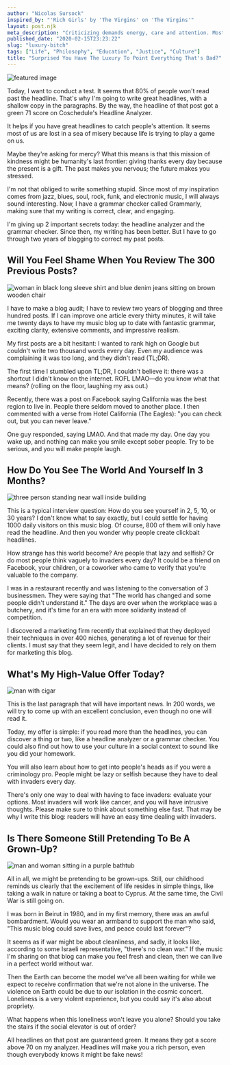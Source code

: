 ```yaml
---
author: "Nicolas Sursock"
inspired_by: "'Rich Girls' by 'The Virgins' on 'The Virgins'"
layout: post.njk
meta_description: "Criticizing demands energy, care and attention. Most people judge and only read headlines. People on the internet skim."
published_date: "2020-02-15T23:23:22"
slug: "luxury-bitch"
tags: ["Life", "Philosophy", "Education", "Justice", "Culture"]
title: "Surprised You Have The Luxury To Point Everything That's Bad?"
---
```


![featured image](https://images.unsplash.com/photo-1446822775955-c34f483b410b?ixlib=rb-4.0.3&ixid=MnwxMjA3fDB8MHxwaG90by1wYWdlfHx8fGVufDB8fHx8&auto=format&fit=crop)

Today, I want to conduct a test. It seems that 80% of people won't read past the headline. That's why I'm going to write great headlines, with a shallow copy in the paragraphs. By the way, the headline of that post got a green 71 score on Coschedule's Headline Analyzer.

It helps if you have great headlines to catch people's attention. It seems most of us are lost in a sea of misery because life is trying to play a game on us.

Maybe they're asking for mercy? What this means is that this mission of kindness might be humanity's last frontier: giving thanks every day because the present is a gift. The past makes you nervous; the future makes you stressed.

I'm not that obliged to write something stupid. Since most of my inspiration comes from jazz, blues, soul, rock, funk, and electronic music, I will always sound interesting. Now, I have a grammar checker called Grammarly, making sure that my writing is correct, clear, and engaging.

I'm giving up 2 important secrets today: the headline analyzer and the grammar checker. Since then, my writing has been better. But I have to go through two years of blogging to correct my past posts.

## Will You Feel Shame When You Review The 300 Previous Posts?

![woman in black long sleeve shirt and blue denim jeans sitting on brown wooden chair](https://images.unsplash.com/photo-1619625608289-e395bb37493b?ixlib=rb-4.0.3&ixid=MnwxMjA3fDB8MHxwaG90by1wYWdlfHx8fGVufDB8fHx8&auto=format&fit=crop&q=80&w=800&h=600)

I have to make a blog audit; I have to review two years of blogging and three hundred posts. If I can improve one article every thirty minutes, it will take me twenty days to have my music blog up to date with fantastic grammar, exciting clarity, extensive comments, and impressive realism.

My first posts are a bit hesitant: I wanted to rank high on Google but couldn't write two thousand words every day. Even my audience was complaining it was too long, and they didn't read (TL;DR).

The first time I stumbled upon TL;DR, I couldn't believe it: there was a shortcut I didn't know on the internet. ROFL LMAO—do you know what that means? (rolling on the floor, laughing my ass out.)

Recently, there was a post on Facebook saying California was the best region to live in. People there seldom moved to another place. I then commented with a verse from Hotel California (The Eagles): "you can check out, but you can never leave."

One guy responded, saying LMAO. And that made my day. One day you wake up, and nothing can make you smile except sober people. Try to be serious, and you will make people laugh.

## How Do You See The World And Yourself In 3 Months?

![three person standing near wall inside building](https://images.unsplash.com/photo-1511352015382-902404d75843?ixlib=rb-4.0.3&ixid=MnwxMjA3fDB8MHxwaG90by1wYWdlfHx8fGVufDB8fHx8&auto=format&fit=crop&q=80&w=800&h=600)

This is a typical interview question: How do you see yourself in 2, 5, 10, or 30 years? I don't know what to say exactly, but I could settle for having 1000 daily visitors on this music blog. Of course, 800 of them will only have read the headline. And then you wonder why people create clickbait headlines.

How strange has this world become? Are people that lazy and selfish? Or do most people think vaguely to invaders every day? It could be a friend on Facebook, your children, or a coworker who came to verify that you're valuable to the company.

I was in a restaurant recently and was listening to the conversation of 3 businessmen. They were saying that "The world has changed and some people didn't understand it." The days are over when the workplace was a butchery, and it's time for an era with more solidarity instead of competition.

I discovered a marketing firm recently that explained that they deployed their techniques in over 400 niches, generating a lot of revenue for their clients. I must say that they seem legit, and I have decided to rely on them for marketing this blog.

## What's My High-Value Offer Today?

![man with cigar](https://images.unsplash.com/photo-1633353236445-000a4b333663?ixlib=rb-4.0.3&ixid=MnwxMjA3fDB8MHxwaG90by1wYWdlfHx8fGVufDB8fHx8&auto=format&fit=crop&q=80&w=800&h=600)

This is the last paragraph that will have important news. In 200 words, we will try to come up with an excellent conclusion, even though no one will read it.

Today, my offer is simple: if you read more than the headlines, you can discover a thing or two, like a headline analyzer or a grammar checker. You could also find out how to use your culture in a social context to sound like you did your homework.

You will also learn about how to get into people's heads as if you were a criminology pro. People might be lazy or selfish because they have to deal with invaders every day.

There's only one way to deal with having to face invaders: evaluate your options. Most invaders will work like cancer, and you will have intrusive thoughts. Please make sure to think about something else fast. That may be why I write this blog: readers will have an easy time dealing with invaders.

## Is There Someone Still Pretending To Be A Grown-Up?

![man and woman sitting in a purple bathtub](https://images.unsplash.com/photo-1572805287211-238422be6b9d?ixlib=rb-4.0.3&ixid=MnwxMjA3fDB8MHxwaG90by1wYWdlfHx8fGVufDB8fHx8&auto=format&fit=crop&q=80&w=800&h=600)

All in all, we might be pretending to be grown-ups. Still, our childhood reminds us clearly that the excitement of life resides in simple things, like taking a walk in nature or taking a boat to Cyprus. At the same time, the Civil War is still going on.

I was born in Beirut in 1980, and in my first memory, there was an awful bombardment. Would you wear an armband to support the man who said, "This music blog could save lives, and peace could last forever"?

It seems as if war might be about cleanliness, and sadly, it looks like, according to some Israeli representative, "there's no clean war." If the music I'm sharing on that blog can make you feel fresh and clean, then we can live in a perfect world without war.

Then the Earth can become the model we've all been waiting for while we expect to receive confirmation that we're not alone in the universe. The violence on Earth could be due to our isolation in the cosmic concert. Loneliness is a very violent experience, but you could say it's also about propriety.

What happens when this loneliness won't leave you alone? Should you take the stairs if the social elevator is out of order?

All headlines on that post are guaranteed green. It means they got a score above 70 on my analyzer. Headlines will make you a rich person, even though everybody knows it might be fake news! 